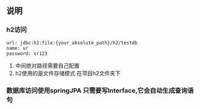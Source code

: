 ## 说明
### h2访问
    url: jdbc:h2:file:{your_absolute_path}/h2/testdb
    name: vr
    password: vr123
1. 中间绝对路径需要自己配置
2. h2使用的是文件存储模式 在项目h2文件夹下
### 数据库访问使用springJPA 只需要写Interface,它会自动生成查询语句